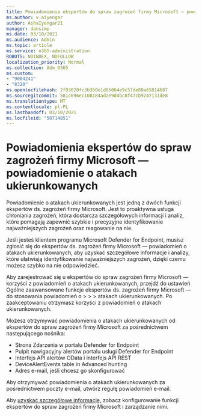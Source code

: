 ```yaml
---
title: Powiadomienia ekspertów do spraw zagrożeń firmy Microsoft — powiadomienie o atakach ukierunkowanych
ms.author: v-aiyengar
author: AshaIyengar21
manager: dansimp
ms.date: 03/10/2021
ms.audience: Admin
ms.topic: article
ms.service: o365-administration
ROBOTS: NOINDEX, NOFOLLOW
localization_priority: Normal
ms.collection: Adm_O365
ms.custom:
- "9004241"
- "8320"
ms.openlocfilehash: 2f93020fc3b350e1d85064e9c57de80a65814687
ms.sourcegitcommit: 581c696ec108184adae9d4bc8f47cb9247131de8
ms.translationtype: MT
ms.contentlocale: pl-PL
ms.lasthandoff: 03/10/2021
ms.locfileid: "50714851"
---
```

# <a name="microsoft-threat-experts---targeted-attack-notification"></a>Powiadomienia ekspertów do spraw zagrożeń firmy Microsoft — powiadomienie o atakach ukierunkowanych

Powiadomienie o atakach ukierunkowanych jest jedną z dwóch funkcji ekspertów ds. zagrożeń firmy Microsoft. Jest to proaktywna usługa chłoniania zagrożeń, która dostarcza szczegółowych informacji i analiz, które pomagają zapewnić szybkie i precyzyjne identyfikowanie najważniejszych zagrożeń oraz reagowanie na nie.

Jeśli jesteś klientem programu Microsoft Defender for Endpoint, musisz zgłosić się do ekspertów ds. zagrożeń firmy Microsoft — powiadomień o atakach ukierunkowanych, aby uzyskać szczegółowe informacje i analizy, które ułatwiają identyfikowanie najważniejszych zagrożeń, dzięki czemu możesz szybko na nie odpowiedzieć.

Aby zarejestrować się u ekspertów do spraw zagrożeń firmy Microsoft — korzyści z powiadomień o atakach ukierunkowanych, przejdź do ustawień Ogólne zaawansowane funkcje ekspertów ds. zagrożeń firmy Microsoft — do stosowania powiadomień o  >    >    >   atakach ukierunkowanych. Po zaakceptowaniu otrzymasz korzyści z powiadomień o atakach ukierunkowanych.

Możesz otrzymywać powiadomienia o atakach ukierunkowanych od ekspertów do spraw zagrożeń firmy Microsoft za pośrednictwem następującego nośnika:

- Strona Zdarzenia w portalu Defender for Endpoint
- Pulpit nawigacyjny alertów portalu usługi Defender for Endpoint
- Interfejs API alertów OData i interfejs API REST
- DeviceAlertEvents table in Advanced hunting
- Adres e-mail, jeśli chcesz go skonfigurować

Aby otrzymywać powiadomienia o atakach ukierunkowanych za pośrednictwem poczty e-mail, utwórz regułę powiadomień e-mail. 

Aby [uzyskać szczegółowe informacje,](https://docs.microsoft.com/windows/security/threat-protection/microsoft-defender-atp/configure-microsoft-threat-experts) zobacz konfigurowanie funkcji ekspertów do spraw zagrożeń firmy Microsoft i zarządzanie nimi.
